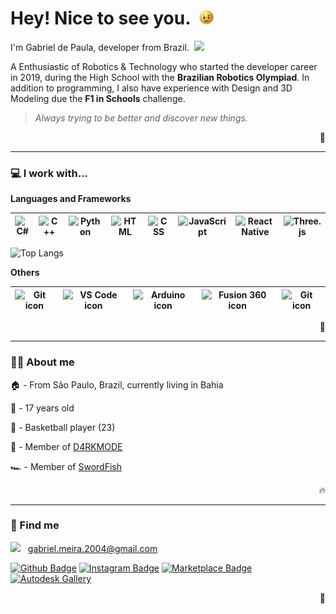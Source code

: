 # Hey! Nice to see you.&nbsp; <img height=23 src="./animation.gif">

I'm Gabriel de Paula, developer from Brazil.&nbsp; <img height="13px" src="https://upload.wikimedia.org/wikipedia/commons/thumb/0/05/Flag_of_Brazil.svg/125px-Flag_of_Brazil.svg.png"/>

A Enthusiastic of Robotics & Technology who started the developer career in 2019, during the High School with the **Brazilian Robotics Olympiad**. In addition to programming, I also have experience with Design and 3D Modeling due the **F1 in Schools** challenge.

> *Always trying to be better and discover new things.*

<p align="right">🤖</p>

---

### 💻 I work with...
  
  **Languages and Frameworks**

  | <img src="https://cdn.svgporn.com/logos/c-sharp.svg" alt="C#" height=50 width=40> | <img src="https://cdn.svgporn.com/logos/c-plusplus.svg" alt="C++" height=50 width=40> | <img src="https://cdn.svgporn.com/logos/python.svg" alt="Python" height=50 width=40> | <img src="https://cdn.svgporn.com/logos/html-5.svg" alt="HTML" height=45 width=40> | <img src="https://cdn.svgporn.com/logos/css-3.svg" alt="CSS" height=45 width=40> | <img src="https://cdn.svgporn.com/logos/javascript.svg" alt="JavaScript" height=50 width=40> |  <img src="https://cdn.svgporn.com/logos/react.svg" alt="React Native" height=50 width=40> | <img src="https://raw.githubusercontent.com/mrdoob/three.js/38bf5f47a8c01a1d12d16a41b4097dc9ee31daad/files/icon.svg" alt="Three.js" height=50 width=40> |
  |:---:|:---:|:---:|:---:|:---:|:---:|:---:|:---:|

  ![Top Langs](https://github-readme-stats.vercel.app/api/top-langs/?username=gabrieldp23&hide=Shell&layout=compact&theme=dark)

  **Others**

  | <img width=28.9 src="https://cdn.svgporn.com/logos/git-icon.svg" alt="Git icon"> | <img width=28.9 src="https://cdn.svgporn.com/logos/visual-studio-code.svg" alt="VS Code icon"> | <img width=28.9 src="https://brandslogos.com/wp-content/uploads/images/large/arduino-logo-1.png" alt="Arduino icon"> | <img width=28.9 src="https://damassets.autodesk.net/content/dam/autodesk/social-media/badges/2019/fusion-360-icon-400px.png" alt="Fusion 360 icon"> | <img width=28.9 src="https://img.icons8.com/color/452/blender-3d.png" alt="Git icon"> |
  |:---:|:---:|:---:|:---:|:---:|

  <p align="right">🌱</p>

---

### 🙋‍♂️ About me

🏠 - From São Paulo, Brazil, currently living in Bahia

👶 - 17 years old

🏀 - Basketball player (23)

🤖 - Member of <a href="https://github.com/D4RKMODE">D4RKMODE</a>

🏎 - Member of <a href="https://www.instagram.com/swordfish.vca/">SwordFish</a>

<p align="right">🔥</p>

---

### 🔎 Find me

<img height=11 src="https://upload.wikimedia.org/wikipedia/commons/thumb/7/7e/Gmail_icon_%282020%29.svg/512px-Gmail_icon_%282020%29.svg.png">&nbsp;&nbsp; gabriel.meira.2004@gmail.com

[![Github Badge](https://img.shields.io/badge/-Github-232323?style=for-the-badge&logo=Github&logoColor=white)](https://github.com/gabrieldp23)
[![Instagram Badge](https://img.shields.io/badge/Instagram-E4405F?style=for-the-badge&logo=instagram&logoColor=white)](https://www.instagram.com/gabs_dp_/)
[![Marketplace Badge](https://img.shields.io/badge/VS%20Code%20Marketplace-blue?style=for-the-badge&logo=VisualStudioCode)](https://marketplace.visualstudio.com/publishers/Gabrieldp-dev)
[![Autodesk Gallery](https://img.shields.io/badge/Autodesk%20Gallery-succes?style=for-the-badge&logo=Autodesk&logoColor=white)](https://gallery.autodesk.com/users/3WM6R3R9PCV8)

<p align="right">👤</p>

